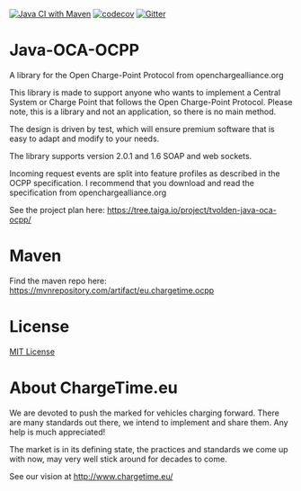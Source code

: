 [![Java CI with Maven](https://github.com/ChargeTimeEU/Java-OCA-OCPP/actions/workflows/maven.yml/badge.svg)](https://github.com/ChargeTimeEU/Java-OCA-OCPP/actions/workflows/maven.yml)
[![codecov](https://codecov.io/gh/ChargeTimeEU/Java-OCA-OCPP/branch/master/graph/badge.svg)](https://codecov.io/gh/ChargeTimeEU/Java-OCA-OCPP)
[![Gitter](https://badges.gitter.im/ChargeTimeEU/Java-OCA-OCPP.svg)](https://gitter.im/ChargeTimeEU/Java-OCA-OCPP?utm_source=badge&utm_medium=badge&utm_campaign=pr-badge)

Java-OCA-OCPP
=============

A library for the Open Charge-Point Protocol from openchargealliance.org

This library is made to support anyone who wants to implement a Central System or Charge Point that follows the Open Charge-Point Protocol.
Please note, this is a library and not an application, so there is no main method. 

The design is driven by test, which will ensure premium software that is easy to adapt and modify to your needs.

The library supports version 2.0.1 and 1.6 SOAP and web sockets.

Incoming request events are split into feature profiles as described in the OCPP specification.
I recommend that you download and read the specification from openchargealliance.org

See the project plan here:
    https://tree.taiga.io/project/tvolden-java-oca-ocpp/

Maven
=====

Find the maven repo here: https://mvnrepository.com/artifact/eu.chargetime.ocpp

License
=======

[MIT License](LICENSE)

About ChargeTime.eu
=======

We are devoted to push the marked for vehicles charging forward.
There are many standards out there, we intend to implement and share them. Any help is much appreciated!

The market is in its defining state, the practices and standards we come up with now, may very well stick around for decades to come.

See our vision at http://www.chargetime.eu/
